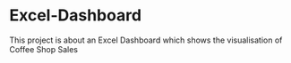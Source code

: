 # Excel-Dashboard
This project is about an Excel Dashboard which shows the visualisation of Coffee Shop Sales


